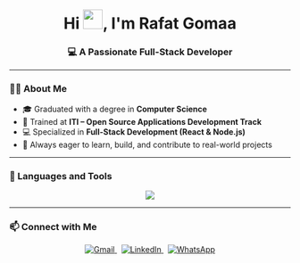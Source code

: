 <h1 align="center">Hi <img src="https://em-content.zobj.net/source/skype/289/waving-hand_1f44b.png" width="35" />, I'm Rafat Gomaa</h1>

<h3 align="center">💻 A Passionate Full-Stack Developer</h3>

---

### 🧑‍💻 About Me

- 🎓 Graduated with a degree in **Computer Science**  
- 🧠 Trained at **ITI – Open Source Applications Development Track**  
- 💻 Specialized in **Full-Stack Development (React & Node.js)**  
- 🚀 Always eager to learn, build, and contribute to real-world projects

---

### 🚀 Languages and Tools

<div align="center">
  <img src="https://skillicons.dev/icons?i=javascript,typescript,react,redux,next,angular,tailwind,nodejs,express,django,html,css,mysql,mongodb,npm,git,github,docker,aws,vscode,postman,python,java,c,cpp,linux" />
</div>

---

### 📫 Connect with Me

<p align="center">
  <a href="mailto:rafatgomaa815@gmail.com" target="_blank">
    <img src="https://img.shields.io/badge/Gmail-D14836?style=for-the-badge&logo=gmail&logoColor=white" alt="Gmail"/>
  </a>
  &nbsp;
  <a href="https://www.linkedin.com/in/rafatgomaa/" target="_blank">
    <img src="https://img.shields.io/badge/LinkedIn-0A66C2?style=for-the-badge&logo=linkedin&logoColor=white" alt="LinkedIn"/>
  </a>
  &nbsp;
  <a href="https://wa.me/201013348906" target="_blank">
    <img src="https://img.shields.io/badge/WhatsApp-25D366?style=for-the-badge&logo=whatsapp&logoColor=white" alt="WhatsApp"/>
  </a>
</p>
